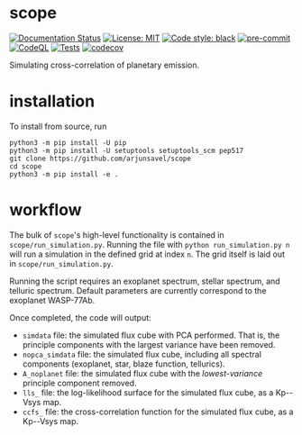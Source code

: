 # scope
[![Documentation Status](https://readthedocs.org/projects/scope-astr/badge/?version=latest)](https://scope-astr.readthedocs.io/en/latest/?badge=latest) 
[![License: MIT](https://img.shields.io/badge/License-MIT-yellow.svg)](https://opensource.org/licenses/MIT)
[![Code style: black](https://img.shields.io/badge/code%20style-black-000000.svg)](https://github.com/psf/black)
[![pre-commit](https://img.shields.io/badge/pre--commit-enabled-brightgreen?logo=pre-commit)](https://github.com/pre-commit/pre-commit)
[![CodeQL](https://github.com/arjunsavel/scope/actions/workflows/codeql.yml/badge.svg)](https://github.com/arjunsavel/scope/actions/workflows/codeql.yml)
[![Tests](https://github.com/arjunsavel/scope/actions/workflows/python-package.yml/badge.svg)](https://github.com/arjunsavel/scope/actions/workflows/python-package.yml)
[![codecov](https://codecov.io/gh/arjunsavel/scope/graph/badge.svg?token=2Q1NPQ4817)](https://codecov.io/gh/arjunsavel/scope)


Simulating cross-correlation of planetary emission.

# installation
To install from source, run
```
python3 -m pip install -U pip
python3 -m pip install -U setuptools setuptools_scm pep517
git clone https://github.com/arjunsavel/scope
cd scope
python3 -m pip install -e .
```

# workflow
The bulk of `scope`'s high-level functionality is contained in `scope/run_simulation.py`.
Running the file with `python run_simulation.py n` will run a simulation in the defined grid at index `n`. 
The grid itself is laid out in `scope/run_simulation.py`.

Running the script requires an exoplanet spectrum, stellar spectrum, and telluric spectrum.
Default parameters are currently correspond to the exoplanet WASP-77Ab.

Once completed, the code will output:
- `simdata` file: the simulated flux cube with PCA performed. That is, the principle components with the largest variance have been removed.
- `nopca_simdata` file: the simulated flux cube, including all spectral components (exoplanet, star, blaze function, tellurics).
- `A_noplanet` file: the simulated flux cube with the *lowest-variance* principle component removed.
- `lls_` file: the log-likelihood surface for the simulated flux cube, as a Kp--Vsys map.
- `ccfs_` file: the cross-correlation function for the simulated flux cube, as a Kp--Vsys map.
